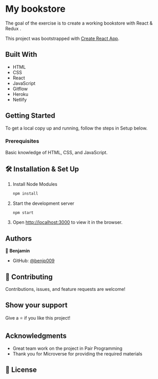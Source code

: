 # My bookstore

The goal of the exercise is to create a working bookstore with React & Redux .

This project was bootstrapped with [Create React App](https://github.com/facebook/create-react-app).


## Built With

- HTML
- CSS
- React
- JavaScript
- Gitflow
- Heroku
- Netlify

## Getting Started
To get a local copy up and running, follow the steps in Setup below.

### Prerequisites
Basic knowledge of HTML, CSS, and JavaScript.

## 🛠 Installation & Set Up

1. Install Node Modules

   ```sh
   npm install
   ```

2. Start the development server

   ```sh
   npm start
   ```

3. Open [http://localhost:3000](http://localhost:3000) to view it in the browser.

## Authors

👤 **Benjamin**

- GitHub: [@benjp009](https://github.com/benjp009)

## 🤝 Contributing

Contributions, issues, and feature requests are welcome!

## Show your support

Give a ⭐️ if you like this project!

## Acknowledgments

- Great team work on the project in Pair Programming
- Thank you for Microverse for providing the required materials

## 📝 License
